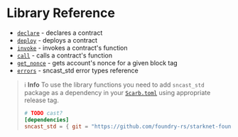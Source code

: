 # Library Reference

* [`declare`](sncast-library/declare.md) - declares a contract
* [`deploy`](sncast-library/deploy.md) - deploys a contract
* [`invoke`](sncast-library/invoke.md) - invokes a contract's function
* [`call`](sncast-library/call.md) - calls a contract's function
* [`get_nonce`](sncast-library/get_nonce.md) - gets account's nonce for a given block tag
* [`errors`](sncast-library/errors.md) - sncast_std error types reference

> ℹ️ **Info**
> To use the library functions you need to add `sncast_std` package as a dependency in
> your [`Scarb.toml`](https://docs.swmansion.com/scarb/docs/guides/dependencies.html#adding-a-dependency)
> using appropriate release tag.
>```toml
> # TODO cast?
> [dependencies]
> sncast_std = { git = "https://github.com/foundry-rs/starknet-foundry.git", tag = "v0.12.0" }
> ```
